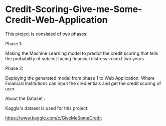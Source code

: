 # Credit-Scoring-Give-me-Some-Credit-Web-Application


This project is consisted of two phases:

Phase 1:

Making the Machine Learning model to predict the credit scoring that tells the probability of subject facing financial distress in next two years.

Phase 2:

Deploying the generated model from phase 1 to Web Application. Where Financial Institutions can input the credientials and get the credit scoring of user. 

About the Dataset :

Kaggle's dataset is used for this project:

https://www.kaggle.com/c/GiveMeSomeCredit
